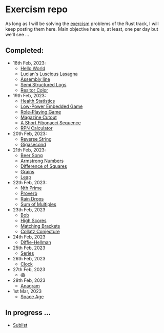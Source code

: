 # Exercism repo
As long as I will be solving the [exercism](https://exercism.org/tracks/rust) problems of the Rust track, I will keep posting them here. Main objective here is, at least, one per day but we'll see ...

## Completed:
- 18th Feb, 2023:
    - [Hello World](https://exercism.org/tracks/rust/exercises/hello-world)
    - [Lucian's Luscious Lasagna](https://exercism.org/tracks/rust/exercises/lucians-luscious-lasagna)
    - [Assembly line](https://exercism.org/tracks/rust/exercises/assembly-line)
    - [Semi Structured Logs](https://exercism.org/tracks/rust/exercises/semi-structured-logs)
    - [Resitor Color](https://exercism.org/tracks/rust/exercises/resistor-color)
- 19th Feb, 2023:
    - [Health Statistics](https://exercism.org/tracks/rust/exercises/health-statistics)
    - [Low-Power Embedded Game](https://exercism.org/tracks/rust/exercises/low-power-embedded-game)
    - [Role-Playing Game](https://exercism.org/tracks/rust/exercises/role-playing-game)
    - [Magazine Cutout](https://exercism.org/tracks/rust/exercises/magazine-cutout)
    - [A Short Fibonacci Sequence](https://exercism.org/tracks/rust/exercises/short-fibonacci/solutions)    
    - [RPN Calculator](https://exercism.org/tracks/rust/exercises/rpn-calculator)
- 20th Feb, 2023:
    - [Reverse String](https://exercism.org/tracks/rust/exercises/reverse-string)
    - [Gigasecond](https://exercism.org/tracks/rust/exercises/gigasecond)
- 21th Feb, 2023:
    - [Beer Song](https://exercism.org/tracks/rust/exercises/beer-song)
    - [Armstrong Numbers](https://exercism.org/tracks/rust/exercises/armstrong-numbers)
    - [Difference of Squares](https://exercism.org/tracks/rust/exercises/difference-of-squares)
    - [Grains](https://exercism.org/tracks/rust/exercises/grains)
    - [Leap](https://exercism.org/tracks/rust/exercises/leap)
- 22th Feb, 2023:    
    - [Nth Prime](https://exercism.org/tracks/rust/exercises/nth-prime)
    - [Proverb](https://exercism.org/tracks/rust/exercises/proverb)
    - [Rain Drops](https://exercism.org/tracks/rust/exercises/raindrops)
    - [Sum of Multiples](https://exercism.org/tracks/rust/exercises/sum-of-multiples)
- 23th Feb, 2023
    - [Bob](https://exercism.org/tracks/rust/exercises/bob)
    - [High Scores](https://exercism.org/tracks/rust/exercises/high-scores)
    - [Matching Brackets](https://exercism.org/tracks/rust/exercises/matching-brackets/solutions/michaelmez39)
    - [Collatz Conjecture](https://exercism.org/tracks/rust/exercises/collatz-conjecture)
- 24th Feb, 2023
    - [Diffie-Hellman](https://exercism.org/tracks/rust/exercises/diffie-hellman)
- 25th Feb, 2023
    - [Series](https://exercism.org/tracks/rust/exercises/series)
- 26th Feb, 2023
    - [Clock](https://exercism.org/tracks/rust/exercises/clock)
- 27th Feb, 2023
    - 😱
- 28th Feb, 2023
    - [Anagram](https://exercism.org/tracks/rust/exercises/anagram)
- 1st Mar, 2023
    - [Space Age](https://exercism.org/tracks/rust/exercises/space-age)

## In progress ...    

- [Sublist](https://exercism.org/tracks/rust/exercises/sublist)
